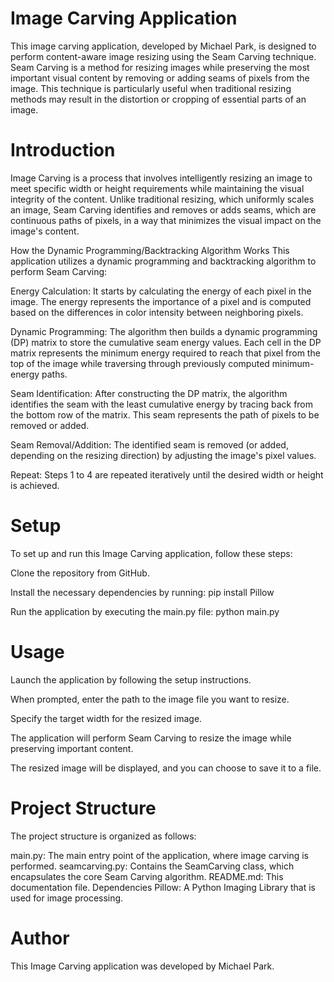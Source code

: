 
# Image Carving Application
This image carving application, developed by Michael Park, is designed to perform content-aware image resizing using the Seam Carving technique. Seam Carving is a method for resizing images while preserving the most important visual content by removing or adding seams of pixels from the image. This technique is particularly useful when traditional resizing methods may result in the distortion or cropping of essential parts of an image.

# Introduction
Image Carving is a process that involves intelligently resizing an image to meet specific width or height requirements while maintaining the visual integrity of the content. Unlike traditional resizing, which uniformly scales an image, Seam Carving identifies and removes or adds seams, which are continuous paths of pixels, in a way that minimizes the visual impact on the image's content.

How the Dynamic Programming/Backtracking Algorithm Works
This application utilizes a dynamic programming and backtracking algorithm to perform Seam Carving:

Energy Calculation: It starts by calculating the energy of each pixel in the image. The energy represents the importance of a pixel and is computed based on the differences in color intensity between neighboring pixels.

Dynamic Programming: The algorithm then builds a dynamic programming (DP) matrix to store the cumulative seam energy values. Each cell in the DP matrix represents the minimum energy required to reach that pixel from the top of the image while traversing through previously computed minimum-energy paths.

Seam Identification: After constructing the DP matrix, the algorithm identifies the seam with the least cumulative energy by tracing back from the bottom row of the matrix. This seam represents the path of pixels to be removed or added.

Seam Removal/Addition: The identified seam is removed (or added, depending on the resizing direction) by adjusting the image's pixel values.

Repeat: Steps 1 to 4 are repeated iteratively until the desired width or height is achieved.

# Setup
To set up and run this Image Carving application, follow these steps:

Clone the repository from GitHub.

Install the necessary dependencies by running:
pip install Pillow

Run the application by executing the main.py file:
python main.py

# Usage
Launch the application by following the setup instructions.

When prompted, enter the path to the image file you want to resize.

Specify the target width for the resized image.

The application will perform Seam Carving to resize the image while preserving important content.

The resized image will be displayed, and you can choose to save it to a file.

# Project Structure
The project structure is organized as follows:

main.py: The main entry point of the application, where image carving is performed.
seamcarving.py: Contains the SeamCarving class, which encapsulates the core Seam Carving algorithm.
README.md: This documentation file.
Dependencies
Pillow: A Python Imaging Library that is used for image processing.

# Author
This Image Carving application was developed by Michael Park.
